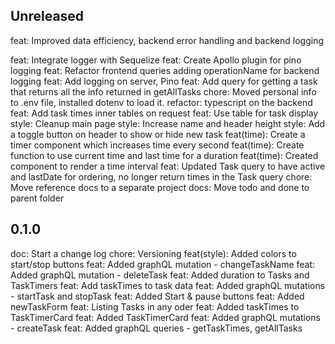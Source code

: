 ## Unreleased

feat: Improved data efficiency, backend error handling and backend logging

feat: Integrate logger with Sequelize
feat: Create Apollo plugin for pino logging
feat: Refactor frontend queries adding operationName for backend logging
feat: Add logging on server, Pino
feat: Add query for getting a task that returns all the info returned in getAllTasks
chore: Moved personal info to .env file, installed dotenv to load it.
refactor: typescript on the backend
feat: Add task times inner tables on request
feat: Use table for task display
style: Cleanup main page
style: Increase name and header height
style: Add a toggle button on header to show or hide new task
feat(time): Create a timer component which increases time every second
feat(time): Create function to use current time and last time for a duration
feat(time): Created component to render a time interval
feat: Updated Task query to have active and lastDate for ordering, no longer return times in the Task query
chore: Move reference docs to a separate project
docs: Move todo and done to parent folder

## 0.1.0

doc: Start a change log
chore: Versioning
feat(style): Added colors to start/stop buttons
feat: Added graphQL mutation - changeTaskName
feat: Added graphQL mutation - deleteTask
feat: Added duration to Tasks and TaskTimers
feat: Add taskTimes to task data
feat: Added graphQL mutations - startTask and stopTask
feat: Added Start & pause buttons
feat: Added newTaskForm
feat: Listing Tasks in any oder
feat: Added taskTimes to TaskTimerCard
feat: Added TaskTimerCard
feat: Added graphQL mutations - createTask
feat: Added graphQL queries - getTaskTimes, getAllTasks
